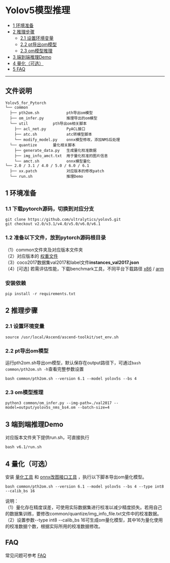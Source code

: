 # Yolov5模型推理

-   [1 环境准备](#1-环境准备)
-   [2 推理步骤](#2-推理步骤)
	-   [2.1 设置环境变量](#21-设置环境变量)
	-   [2.2 pt导出om模型](#22-pt导出om模型)
	-   [2.3 om模型推理](#23-om模型推理)
-   [3 端到端推理Demo](#3-端到端推理Demo)
-   [4 量化（可选）](#4-量化（可选）)
-   [5 FAQ](#5-FAQ)

------


## 文件说明
```
Yolov5_for_Pytorch
└── common
  ├── pth2om.sh            pth导出om模型
  ├── om_infer.py          推理导出的om模型
  └── util           pth导出om相关脚本
    ├── acl_net.py         PyACL接口
    ├── atc.sh             atc转模型脚本
    └── modify_model.py    onnx模型修改，添加NMS后处理
  └── quantize       量化相关脚本
    ├── generate_data.py   生成量化校准数据
    ├── img_info_amct.txt  用于量化校准的图片信息
    └── amct.sh            onnx模型量化
└── 2.0 / 3.1 / 4.0 / 5.0 / 6.0 / 6.1 
  ├── xx.patch             对应版本的修改patch
  └── run.sh               推理Demo
```

## 1 环境准备

### 1.1 下载pytorch源码，切换到对应分支
```shell
git clone https://github.com/ultralytics/yolov5.git
git checkout v2.0/v3.1/v4.0/v5.0/v6.0/v6.1
```

### 1.2 准备以下文件，放到pytorch源码根目录
（1）common文件夹及对应版本文件夹  
（2）对应版本的 [权重文件](https://github.com/ultralytics/yolov5/tags)  
（3）coco2017数据集val2017和label文件**instances_val2017.json**    
（4）[可选] 若需评估性能，下载benchmark工具，不同平台下载路径 [x86](https://support.huawei.com/enterprise/zh/software/255327333-ESW2000481524) / [arm](https://support.huawei.com/enterprise/zh/software/255327333-ESW2000481500)

### 安装依赖
```shell
pip install -r requirements.txt
```


## 2 推理步骤

### 2.1 设置环境变量
```shell
source /usr/local/Ascend/ascend-toolkit/set_env.sh
```

### 2.2 pt导出om模型
运行pth2om.sh导出om模型，默认保存在output路径下，可通过`bash common/pth2om.sh -h`查看完整参数设置
```shell
bash common/pth2om.sh --version 6.1 --model yolov5s --bs 4
```

### 2.3 om模型推理
```shell
python3 common/om_infer.py --img-path=./val2017 --model=output/yolov5s_nms_bs4.om --batch-size=4
```


## 3   端到端推理Demo
对应版本文件夹下提供run.sh，可直接执行
```shell
bash v6.1/run.sh  
```


## 4 量化（可选）
安装 [量化工具](https://www.hiascend.com/document/detail/zh/CANNCommunityEdition/51RC2alpha005/developmenttools/devtool/atlasamctonnx_16_0011.html) 和 [onnx改图接口工具](https://gitee.com/peng-ao/om_gener) ，执行以下脚本导出om量化模型。
```shell
bash common/pth2om.sh --version 6.1 --model yolov5s --bs 4 --type int8 --calib_bs 16
```
说明：  
（1）量化存在精度误差，可使用实际数据集进行校准以减少精度损失。若用自己的数据集训练，要修改common/quantize/img_info_file.txt文件中的校准数据。  
（2）设置参数--type int8 --calib_bs 16可生成om量化模型，其中16为量化使用的校准数据个数，根据实际所用的校准数据修改。  


## FAQ
常见问题可参考 [FAQ](FAQ.md)